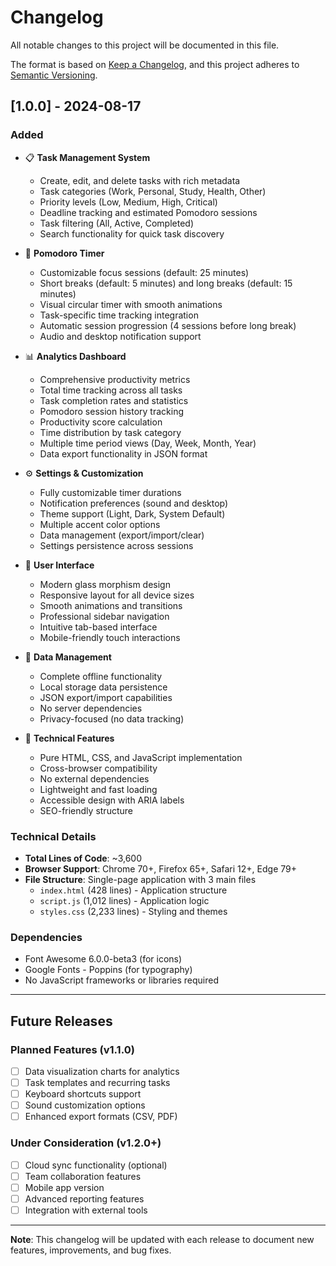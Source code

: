 # Changelog

All notable changes to this project will be documented in this file.

The format is based on [Keep a Changelog](https://keepachangelog.com/en/1.0.0/),
and this project adheres to [Semantic Versioning](https://semver.org/spec/v2.0.0.html).

## [1.0.0] - 2024-08-17

### Added
- 📋 **Task Management System**
  - Create, edit, and delete tasks with rich metadata
  - Task categories (Work, Personal, Study, Health, Other)
  - Priority levels (Low, Medium, High, Critical)
  - Deadline tracking and estimated Pomodoro sessions
  - Task filtering (All, Active, Completed)
  - Search functionality for quick task discovery

- 🍅 **Pomodoro Timer**
  - Customizable focus sessions (default: 25 minutes)
  - Short breaks (default: 5 minutes) and long breaks (default: 15 minutes)
  - Visual circular timer with smooth animations
  - Task-specific time tracking integration
  - Automatic session progression (4 sessions before long break)
  - Audio and desktop notification support

- 📊 **Analytics Dashboard**
  - Comprehensive productivity metrics
  - Total time tracking across all tasks
  - Task completion rates and statistics
  - Pomodoro session history tracking
  - Productivity score calculation
  - Time distribution by task category
  - Multiple time period views (Day, Week, Month, Year)
  - Data export functionality in JSON format

- ⚙️ **Settings & Customization**
  - Fully customizable timer durations
  - Notification preferences (sound and desktop)
  - Theme support (Light, Dark, System Default)
  - Multiple accent color options
  - Data management (export/import/clear)
  - Settings persistence across sessions

- 🎨 **User Interface**
  - Modern glass morphism design
  - Responsive layout for all device sizes
  - Smooth animations and transitions
  - Professional sidebar navigation
  - Intuitive tab-based interface
  - Mobile-friendly touch interactions

- 💾 **Data Management**
  - Complete offline functionality
  - Local storage data persistence
  - JSON export/import capabilities
  - No server dependencies
  - Privacy-focused (no data tracking)

- 🔧 **Technical Features**
  - Pure HTML, CSS, and JavaScript implementation
  - Cross-browser compatibility
  - No external dependencies
  - Lightweight and fast loading
  - Accessible design with ARIA labels
  - SEO-friendly structure

### Technical Details
- **Total Lines of Code**: ~3,600
- **Browser Support**: Chrome 70+, Firefox 65+, Safari 12+, Edge 79+
- **File Structure**: Single-page application with 3 main files
  - `index.html` (428 lines) - Application structure
  - `script.js` (1,012 lines) - Application logic
  - `styles.css` (2,233 lines) - Styling and themes

### Dependencies
- Font Awesome 6.0.0-beta3 (for icons)
- Google Fonts - Poppins (for typography)
- No JavaScript frameworks or libraries required

---

## Future Releases

### Planned Features (v1.1.0)
- [ ] Data visualization charts for analytics
- [ ] Task templates and recurring tasks
- [ ] Keyboard shortcuts support
- [ ] Sound customization options
- [ ] Enhanced export formats (CSV, PDF)

### Under Consideration (v1.2.0+)
- [ ] Cloud sync functionality (optional)
- [ ] Team collaboration features
- [ ] Mobile app version
- [ ] Advanced reporting features
- [ ] Integration with external tools

---

**Note**: This changelog will be updated with each release to document new features, improvements, and bug fixes.